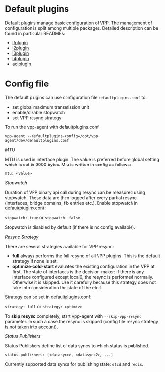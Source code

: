 # Default plugins
 
 Default plugins manage basic configuration of VPP. The management of configuration is split among multiple
 packages. Detailed description can be found in particular READMEs:
 - [ifplugin](ifplugin)
 - [l2plugin](l2plugin)
 - [l3plugin](l3plugin)
 - [l4plugin](l4plugin)
 - [aclplugin](aclplugin)
 
# Config file 

 The default plugins can use configuration file `defaultplugins.conf` to:
  * set global maximum transmission unit 
  * enable/disable stopwatch
  * set VPP resync strategy
  
  To run the vpp-agent with defaultplugins.conf:
   
   `vpp-agent --defaultplugins-config=/opt/vpp-agent/dev/defaultplugins.conf`
  
 *MTU*
 
 MTU is used in interface plugin. The value is preferred before global setting which is set to 9000 bytes. Mtu is 
 written in config as follows:
 
 `mtu: <value>`
 
 *Stopwatch*
 
 Duration of VPP binary api call during resync can be measured using stopwatch. These data are then logged after 
 every partial resync (interfaces, bridge domains, fib entries etc.). Enable stopwatch in defaultplugins.conf: 
 
  `stopwatch: true` or  `stopwatch: false`
  
 Stopwatch is disabled by default (if there is no config available). 
 
 *Resync Strategy*
 
 There are several strategies available for VPP resync:
 * **full** always performs the full resync of all VPP plugins. This is the default strategy if none is set. 
 * **optimize-cold-start** evaluates the existing configuration in the VPP at first. The state of interfaces is the 
 decision-maker: if there is any interface configured except local0, the resync is performed normally. Otherwise 
 it is skipped. Use it carefully because this strategy does not take into consideration the state of the etcd.
 
 Strategy can be set in defaultplugins.conf:
 
 `strategy: full` or  `strategy: optimize`
 
 To **skip resync** completely, start vpp-agent with `--skip-vpp-resync` parameter. In such a case the resync is skipped 
 (config file resync strategy is not taken into account). 

 *Status Publishers*

 Status Publishers define list of data syncs to which status is published.

 `status-publishers: [<datasync>, <datasync2>, ...]`

 Currently supported data syncs for publishing state: `etcd` and `redis`.